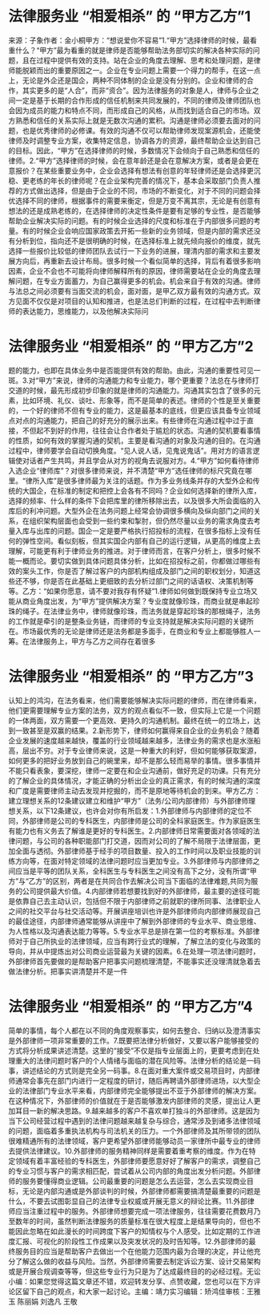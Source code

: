 # 法律服务业 “相爱相杀” 的 “甲方乙方”1

来源：子象作者：金小桐甲方：“想说爱你不容易”1.“甲方”选择律师的时候，最看重什么？“甲方”最为看重的就是律师是否能够帮助法务部切实的解决各种实际的问题，且在过程中提供有效的支持。站在企业的角度去理解、思考和处理问题，是律师能脱颖而出的重要原因之一。企业在专业问题上需要一个得力的帮手，在这一点上，无论是外企还是国企，两种不同体制的企业是没有分别的。企业和律师的合作，其实更多的是“人合”，而非“资合”。因为法律服务的对象是人，律师与企业之间一定是基于长期的合作形成的信任机制来共同发展的，不同的律师及律师团队也会因为成员的能力和特点不同，而形成自己的风格，从而找到适合自己的市场。双方熟悉和信任的关系实际上就是无数次沟通的累积。沟通是律师必须要去面对的问题，也是优秀律师的必修课。有效的沟通不仅可以帮助律师发现案源机会，还能使律师及时调整专业方案，收集特定信息，协调各方的资源，最终帮助企业达到自己的目标。因此，“甲方”在选择律师的时候，多数情况下会倾向于自己熟悉和信任的律师。2.“甲方”选择律师的时候，会在意年龄还是会在意解决方案，或者是会更在意报价？在某些重要业务中，企业会选择有想法有创意的年轻律师还是会选择更沉稳、更老练的年长的律师呢？在企业架构完善的情况下，基本会采取部门负责人推荐的方式做出选择，但是由于企业的不同，市场的不断变化，对于不同的问题会择优选择不同的律师，根据事件的需要来衡定，但是万变不离其宗，无论是有创意有想法的还是成熟老练的，在选择律师的决定性条件是要有足够的专业性，是否能够帮助企业解决实际的问题。有的时候企业选择的尺度和标准在于内部很多问题的考量。有的时候企业会响应国家政策去开拓一些新的业务领域，但是内部的需求还没有分析到位，指向还不是很明确的时候，在选择标准上就先倾向报价的维度，就先选择一些报价比较低的律师团队去试行一下业务的进展，理清内部的需求和主要发展方向后，再重新去设计布局。很多时候一个看似简单的选择，背后有着很多影响因素，企业不会也不可能将向律师解释所有的原因，律师需要站在企业的角度去理解问题，在专业方面蓄力，为自己赢得更多的机会。机会来自于有效的沟通。律师与法总之间必须要有当面交流的机会，面对面，是甲乙双方最有效的沟通方式。双方见面不仅仅是对项目的认知和推进，也是法总们判断的过程，在过程中去判断律师的表达能力，思维能力，以及他解决实际问

# 法律服务业 “相爱相杀” 的 “甲方乙方”2

题的能力，也即在具体业务中是否能提供有效的帮助。由此，沟通的重要性可见一斑。3.对“甲方”来说，律师的沟通能力和专业能力，哪个更重要？法总在与律师打交道的时候，最先形成初步印象的就是律师的沟通能力。沟通其实包含了很多的元素，比如环境、礼仪、谈吐、形象等，而不是简单的表述。律师的个性是至关重要的，一个好的律师不但有专业的能力，这是最基本的底线，但更应该具备专业领域点对点的沟通能力，把自己的好充分的展示出来。有些律师在沟通过程中过于直接，不但起不到好的作用，往往会让合作者处于尴尬的状态。沟通的契机要看事情的性质，如何有效的掌握沟通的契机，主要是看沟通的对象及沟通的目的。在沟通过程中，律师要学会自动切换角度。“见人说人话，见鬼说鬼话”。用对方的语言逻辑使对话者产生共鸣，并且学会从对方的视角去说服对方。4.“甲方”如何看待律师入选企业“律师库”？对很多律师来说，并不清楚“甲方”选任律师的标尺究竟在哪里。“律所入库”是很多律师最为关注的话题。作为多业务线条并存的大型外企和传统的大国企，在标准的制定和把控上会各有不同吗？企业如何选择新的律所入库，选择的频率、什么样的条件下会把库里的律所移除出去，以及很多大所会面临的入库后的利冲问题。大型外企在法务问题上经常会协调很多横向及纵向部门之间的关系，在组织架构层面也会受到一些约束和掣肘，但仍然尽量以业务的需求角度去考量入库与出库的问题。国企一定是要严格执行招投标的流程，在很多指标上没有任何的弹性空间。看似刻板，但其实国企内部有自己的运行逻辑，从更高的维度上去理解，可能更有利于律师业务的推进。对于律师而言，在客户分析上，很多时候不能一概而论。要切实做到具体问题具体分析，比如在招投标之前，你都做过哪些有效的案头工作，你是否了解过客户的内部机构组成及部门之间的职权划分，知道这些还不够，你是否在此基础上更细致的去分析过部门之间的话语权、决策机制等等。乙方：“如果你愿意，请不要对我存有怀疑”1.律师如何做到既保持专业立场又能从商业角度出发，为“甲方”提供解决方案？专业度就像珍珠，而商业就是串起珍珠的绳子。在法律业务中，律师就像珍珠，而法务就是穿起珍珠的那根绳子，法务的工作就是牵引的是整条业务链，而律师的专业支持就是解决实际问题的关键所在。市场最优秀的无论是律师还是法务都是多面手，在商业和专业上都能够胜人一筹。在法律服务上，甲方与乙方之间存在着很多

# 法律服务业 “相爱相杀” 的 “甲方乙方”3

认知上的鸿沟，在法务看来，他们需要能够解决实际问题的律师，而在律师看来，他们更需要理解专业方案的法务，双方的观点看似不一致，但实际上它是一个问题的一体两面，双方需要一个更高效、更持久的沟通机制。最终在统一的立场上，达到一致甚至是双赢的结果。2.新形势下，律师如何赢得来自企业的业务机会？随着企业发展的速度越来越快，覆盖的行业领域越来越多，法律业务的需求也是水涨船高，层出不穷。对于专业律师来说，这是一种重大的利好，但如何能够获取案源，如何更多的把好业务放到自己的碗里来，却不是那么轻而易举的事情。很多事情并不能只看表象，要深挖，律师一定要在和企业沟通前，做好充足的功课。只有充分的了解企业的具体情况，才能正确的分析出企业的真正需求，有的时候沟通的深度和广度是需要律师主动去发现并挖掘的，而不是原地等待机会的到来。甲方乙方：建立理想关系的12条建议建立和维护“甲方”（法务/公司内部律师）与外部律师理想关系，以下12条建议，也许会对你有所启发：1.外部律师与内部律师的定位不同，外部律师是公司的专科医生，内部律师是公司的全科家庭医生。作为家庭医生有能力也有义务去了解谁是更好的专科医生。2.内部律师日常需要面对各领域的法律问题，与公司的各种职能部门打交道，因而对公司的了解不局限于法律层面，更加全面与透彻。外部律师基于经手的项目数量、投入的工作时间以及职业技能的训练方向等，在面对特定领域的法律问题时应当更加专业。3.外部律师与内部律师之间应当是平等的团队关系，全科医生与专科医生之间没有高下之分，没有所谓“甲方”与“乙方”的区别，两者是在共同合作去解决公司当下面临的法律难题,共同为服务的公司提供最大价值。4.内部律师若想要找到好的外部律师，最主要的途径可能是依靠自己去主动认识，包括但不限于内部律师之前就职的律所同事、法律职业人之间的社交平台与社交活动等。开展讲座培训也许是外部律师向内部律师展现自己的最佳途径，内部律师通常能够从讲座中了解到外部律师的专业水平、商业思维、为人性格以及沟通表达能力等等。5.专业水平总是排在第一位的考察标准。外部律师对于自己所执业的法律领域，应当有跨行业式的理解，了解立法的变化与政策的导向，并从中提炼出对公司商业运营最为关键的因素。6.在处理一项法律问题时，外部律师首先要做的是帮助客户把事实问题梳理清楚，不能事实还没理清就急着去做法律分析。把事实讲清楚并不是一件

# 法律服务业 “相爱相杀” 的 “甲方乙方”4

简单的事情，每个人都在以不同的角度观察事实，如何去整合、归纳以及澄清事实是外部律师一项非常重要的工作。7.既要把法律分析做好，又要以客户能够接受的方式将分析成果讲述清楚。这里的“接受”不仅是指专业层面上的，更要考虑到在处理重大的法律问题时客户的个人情绪与面临的潜在风险等。法律分析的结论是一码事，讲述结论的方式则是完全另一码事。8.在面对重大案件或交易项目时，内部律师通常会事先在部门内进行一定程度的研讨，随后再聘请外部律师进场，以大型企业的法律部门专业水平来看，内部律师完全能够提出不亚于外部律师的解决方案。在这种情况下，外部律师的价值就在于是否能够激发内部律师的灵感，提出让人更加耳目一新的解决思路。9.越来越多的客户不喜欢单打独斗的外部律师。这是因为当下公司经营过程中遇到的法律问题越来越复杂与综合，通常涉及到诸多法律领域的问题，面临着多重执法机构与司法机关的压力。一个外部律师及其所带领的团队很难精通所有的法律领域，客户更希望外部律师能够动员一家律所中最专业的律师去提供法律建议。10.外部律师的服务精神同样是需要着重考察的维度。作为在特定领域有着丰富经验的专科医生，外部律师要愿意好好了解客户的需求，调整自己的专业习惯与客户的需求相匹配，尝试着从公司内部的角度出发分析问题。外部律师的服务要懂得商业逻辑。公司最重要的问题是怎么去运营，怎么去实现商业目标，无论是内部沟通或是外部谈判的时候，外部律师都需要搞清楚最重要的问题是什么，不要去试图彰显自己的法律专业权威或开展无意义的辩论比赛。11.外部律师应当注重过程中的服务。外部律师想要完成一项法律服务，往往需要花费数月乃至数年的时间，虽然判断法律服务的质量标准在很大程度上是结果导向的，但也不能因此忽略在如此漫长的时间跨度下客户的知情权与个人感受。比如定期的工作进度汇报、可视化的阶段性工作成果以及突发状况的及时告知等。12.外部律师的最终服务目的应当是帮助客户去做出一个在他能力范围内最为合理的决定，并让他充分了解这么做的收益与风险。当然，外部律师需要去制定诉讼方案、设计交易架构或是开展合规调查等等，但这些专业行为只是为了达成最终目的的必经过程。无讼小编：如果您觉得这篇文章还不错，欢迎转发分享、点赞收藏，您也可以在下方评论区留下自己的观点，和大家一起讨论。主编：靖力实习编辑：矫鸿佳审核：王雅玉 陈丽娟 刘逸凡 王敬

